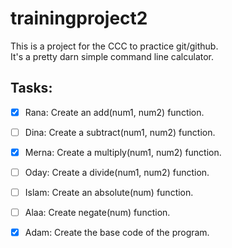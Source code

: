 # trainingproject2

This is a project for the CCC to practice git/github. <br/>
It's a pretty darn simple command line calculator.

## Tasks:
* [x] Rana: Create an add(num1, num2) function.
* [ ] Dina: Create a subtract(num1, num2) function.
* [x] Merna: Create a multiply(num1, num2) function.
* [ ] Oday: Create a divide(num1, num2) function.
* [ ] Islam: Create an absolute(num) function.
* [ ] Alaa: Create negate(num) function.
* [x] Adam: Create the base code of the program.

